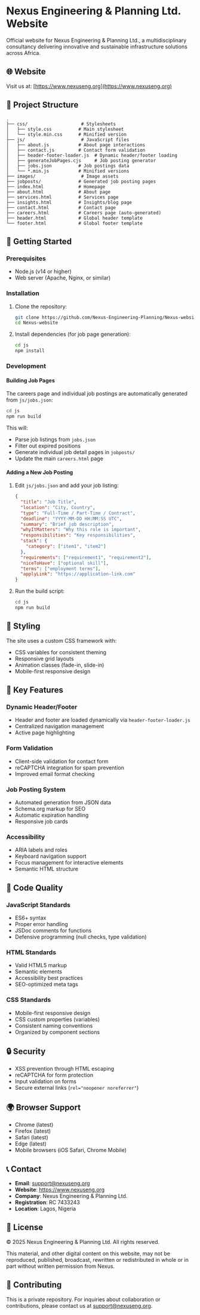 # Nexus Engineering & Planning Ltd. Website

Official website for Nexus Engineering & Planning Ltd., a multidisciplinary consultancy delivering innovative and sustainable infrastructure solutions across Africa.

## 🌐 Website

Visit us at: [https://www.nexuseng.org](https://www.nexuseng.org)

## 📁 Project Structure

```
.
├── css/                    # Stylesheets
│   ├── style.css          # Main stylesheet
│   └── style.min.css      # Minified version
├── js/                     # JavaScript files
│   ├── about.js           # About page interactions
│   ├── contact.js         # Contact form validation
│   ├── header-footer-loader.js  # Dynamic header/footer loading
│   ├── generateJobPages.cjs     # Job posting generator
│   ├── jobs.json          # Job postings data
│   └── *.min.js           # Minified versions
├── images/                 # Image assets
├── jobposts/              # Generated job posting pages
├── index.html             # Homepage
├── about.html             # About page
├── services.html          # Services page
├── insights.html          # Insights/blog page
├── contact.html           # Contact page
├── careers.html           # Careers page (auto-generated)
├── header.html            # Global header template
└── footer.html            # Global footer template
```

## 🚀 Getting Started

### Prerequisites

- Node.js (v14 or higher)
- Web server (Apache, Nginx, or similar)

### Installation

1. Clone the repository:
   ```bash
   git clone https://github.com/Nexus-Engineering-Planning/Nexus-website.git
   cd Nexus-website
   ```

2. Install dependencies (for job page generation):
   ```bash
   cd js
   npm install
   ```

### Development

#### Building Job Pages

The careers page and individual job postings are automatically generated from `js/jobs.json`:

```bash
cd js
npm run build
```

This will:
- Parse job listings from `jobs.json`
- Filter out expired positions
- Generate individual job detail pages in `jobposts/`
- Update the main `careers.html` page

#### Adding a New Job Posting

1. Edit `js/jobs.json` and add your job listing:
   ```json
   {
     "title": "Job Title",
     "location": "City, Country",
     "type": "Full-Time / Part-Time / Contract",
     "deadline": "YYYY-MM-DD HH:MM:SS UTC",
     "summary": "Brief job description",
     "whyItMatters": "Why this role is important",
     "responsibilities": "Key responsibilities",
     "stack": {
       "category": ["item1", "item2"]
     },
     "requirements": ["requirement1", "requirement2"],
     "niceToHave": ["optional skill"],
     "terms": ["employment terms"],
     "applyLink": "https://application-link.com"
   }
   ```

2. Run the build script:
   ```bash
   cd js
   npm run build
   ```

## 🎨 Styling

The site uses a custom CSS framework with:
- CSS variables for consistent theming
- Responsive grid layouts
- Animation classes (fade-in, slide-in)
- Mobile-first responsive design

## 🔧 Key Features

### Dynamic Header/Footer
- Header and footer are loaded dynamically via `header-footer-loader.js`
- Centralized navigation management
- Active page highlighting

### Form Validation
- Client-side validation for contact form
- reCAPTCHA integration for spam prevention
- Improved email format checking

### Job Posting System
- Automated generation from JSON data
- Schema.org markup for SEO
- Automatic expiration handling
- Responsive job cards

### Accessibility
- ARIA labels and roles
- Keyboard navigation support
- Focus management for interactive elements
- Semantic HTML structure

## 📝 Code Quality

### JavaScript Standards
- ES6+ syntax
- Proper error handling
- JSDoc comments for functions
- Defensive programming (null checks, type validation)

### HTML Standards
- Valid HTML5 markup
- Semantic elements
- Accessibility best practices
- SEO-optimized meta tags

### CSS Standards
- Mobile-first responsive design
- CSS custom properties (variables)
- Consistent naming conventions
- Organized by component sections

## 🔒 Security

- XSS prevention through HTML escaping
- reCAPTCHA for form protection
- Input validation on forms
- Secure external links (`rel="noopener noreferrer"`)

## 🌍 Browser Support

- Chrome (latest)
- Firefox (latest)
- Safari (latest)
- Edge (latest)
- Mobile browsers (iOS Safari, Chrome Mobile)

## 📞 Contact

- **Email**: support@nexuseng.org
- **Website**: https://www.nexuseng.org
- **Company**: Nexus Engineering & Planning Ltd.
- **Registration**: RC 7433243
- **Location**: Lagos, Nigeria

## 📄 License

© 2025 Nexus Engineering & Planning Ltd. All rights reserved.

This material, and other digital content on this website, may not be reproduced, published, broadcast, rewritten or redistributed in whole or in part without written permission from Nexus.

## 🤝 Contributing

This is a private repository. For inquiries about collaboration or contributions, please contact us at support@nexuseng.org.
